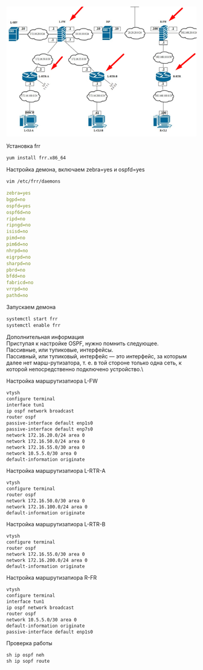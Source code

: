 ![Карта сети ](/ospf.png)

Установка frr
```bash
yum install frr.x86_64
```

Настройка демона, включаем zebra=yes и ospfd=yes
```bash
vim /etc/frr/daemons
```
```yaml
zebra=yes
bgpd=no
ospfd=yes
ospf6d=no
ripd=no
ripngd=no
isisd=no
pimd=no
pim6d=no
nhrpd=no
eigrpd=no
sharpd=no
pbrd=no
bfdd=no
fabricd=no
vrrpd=no
pathd=no
```

Запускаем демона
```bash
systemctl start frr
systemctl enable frr
```

Дополнительная информация\
Приступая к настройке OSPF, нужно помнить следующее.\
Пассивные, или тупиковые, интерфейсы.\
Пассивный, или тупиковый, интерфейс — это интерфейс, за которым далее нет марш-рутизатора, т. е. в той стороне только одна сеть, к которой непосредственно подключено устройство.\

Настройка маршрутизатиора L-FW
```console
vtysh
configure terminal
interface tun1
ip ospf network broadcast
router ospf
passive-interface default enp1s0
passive-interface default enp7s0
network 172.16.20.0/24 area 0
network 172.16.50.0/24 area 0
network 172.16.55.0/30 area 0
network 10.5.5.0/30 area 0
default-information originate 
```

Настройка маршрутизатиора L-RTR-A
```console
vtysh
configure terminal
router ospf
network 172.16.50.0/30 area 0
network 172.16.100.0/24 area 0
default-information originate
```

Настройка маршрутизатиора L-RTR-B
```console
vtysh
configure terminal
router ospf
network 172.16.55.0/30 area 0
network 172.16.200.0/24 area 0
default-information originate
```

Настройка маршрутизатиора R-FR
```console
vtysh
configure terminal
interface tun1
ip ospf network broadcast
router ospf
network 10.5.5.0/30 area 0
default-information originate
passive-interface default enp1s0
```

Проверка работы
```console
sh ip ospf neh
sh ip sopf route
```




















